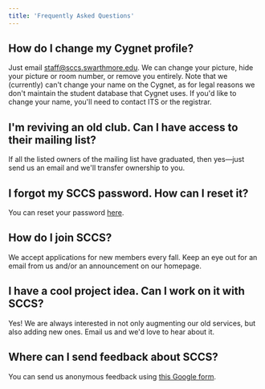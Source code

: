 ```yaml
---
title: 'Frequently Asked Questions'
---
```


## How do I change my Cygnet profile?

Just email [staff@sccs.swarthmore.edu](mailto:staff@sccs.swarthmore.edu). We can change your
picture, hide your picture or room number, or remove you entirely. Note that we (currently) can't
change your name on the Cygnet, as for legal reasons we don't maintain the student database that
Cygnet uses. If you'd like to change your name, you'll need to contact ITS or the registrar.

## I'm reviving an old club. Can I have access to their mailing list?

If all the listed owners of the mailing list have graduated, then yes&mdash;just send us an email
and we'll transfer ownership to you.

## I forgot my SCCS password. How can I reset it?

You can reset your password [here](/account/forgot).

## How do I join SCCS?

We accept applications for new members every fall. Keep an eye out for an email from us and/or an
announcement on our homepage.

## I have a cool project idea. Can I work on it with SCCS?

Yes! We are always interested in not only augmenting our old services, but also adding new ones.
Email us and we'd love to hear about it.

## Where can I send feedback about SCCS?

You can send us anonymous feedback using
[this Google form](https://docs.google.com/forms/d/e/1FAIpQLSfKK0fN8B9nwYinYMeAaOriIQE7KgfJJ9opS664uTWhMo1dMg/viewform).
